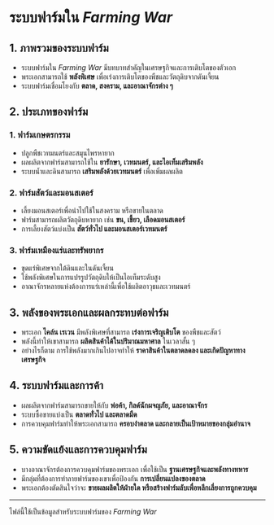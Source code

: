 # ระบบฟาร์มใน *Farming War*

## 1. ภาพรวมของระบบฟาร์ม
- ระบบฟาร์มใน *Farming War* มีบทบาทสำคัญในเศรษฐกิจและการเติบโตของตัวเอก
- พระเอกสามารถใช้ **พลังพิเศษ** เพื่อเร่งการเติบโตของพืชและวัตถุดิบจากดันเจี้ยน
- ระบบฟาร์มเชื่อมโยงกับ **ตลาด, สงคราม, และอาณาจักรต่าง ๆ**

## 2. ประเภทของฟาร์ม
### 1. ฟาร์มเกษตรกรรม
- ปลูกพืชเวทมนตร์และสมุนไพรหายาก
- ผลผลิตจากฟาร์มสามารถใช้ใน **ยารักษา, เวทมนตร์, และไอเท็มเสริมพลัง**
- ระบบน้ำและดินสามารถ **เสริมพลังด้วยเวทมนตร์** เพื่อเพิ่มผลผลิต

### 2. ฟาร์มสัตว์และมอนสเตอร์
- เลี้ยงมอนสเตอร์เพื่อนำไปใช้ในสงคราม หรือขายในตลาด
- ฟาร์มสามารถผลิตวัตถุดิบหายาก เช่น **ขน, เขี้ยว, เลือดมอนสเตอร์**
- การเลี้ยงสัตว์แบ่งเป็น **สัตว์ทั่วไป และมอนสเตอร์เวทมนตร์**

### 3. ฟาร์มเหมืองแร่และทรัพยากร
- ขุดแร่พิเศษจากใต้ดินและในดันเจี้ยน
- ใช้พลังพิเศษในการแปรรูปวัตถุดิบให้เป็นไอเท็มระดับสูง
- อาณาจักรหลายแห่งต้องการแร่เหล่านี้เพื่อใช้ผลิตอาวุธและเวทมนตร์

## 3. พลังของพระเอกและผลกระทบต่อฟาร์ม
- พระเอก **ไคล์น เรเวน** มีพลังพิเศษที่สามารถ **เร่งการเจริญเติบโต** ของพืชและสัตว์
- พลังนี้ทำให้เขาสามารถ **ผลิตสินค้าได้ในปริมาณมหาศาล** ในเวลาสั้น ๆ
- อย่างไรก็ตาม การใช้พลังมากเกินไปอาจทำให้ **ราคาสินค้าในตลาดลดลง และเกิดปัญหาทางเศรษฐกิจ**

## 4. ระบบฟาร์มและการค้า
- ผลผลิตจากฟาร์มสามารถขายให้กับ **พ่อค้า, กิลด์นักผจญภัย, และอาณาจักร**
- ระบบซื้อขายแบ่งเป็น **ตลาดทั่วไป และตลาดมืด**
- การควบคุมฟาร์มทำให้พระเอกสามารถ **ครอบงำตลาด และกลายเป็นเป้าหมายของกลุ่มอำนาจ**

## 5. ความขัดแย้งและการควบคุมฟาร์ม
- บางอาณาจักรต้องการควบคุมฟาร์มของพระเอก เพื่อใช้เป็น **ฐานเศรษฐกิจและพลังทางทหาร**
- มีกลุ่มที่ต้องการทำลายฟาร์มของเขาเพื่อป้องกัน **การเปลี่ยนแปลงของตลาด**
- พระเอกต้องตัดสินใจว่าจะ **ขายผลผลิตให้ฝ่ายใด หรือสร้างฟาร์มลับเพื่อหลีกเลี่ยงการถูกควบคุม**

---
ไฟล์นี้ใช้เป็นข้อมูลสำหรับระบบฟาร์มของ *Farming War*